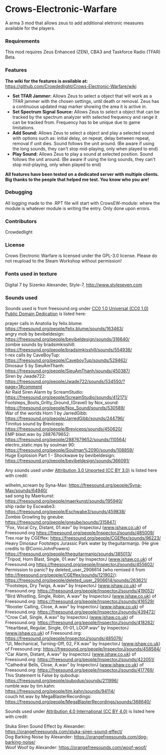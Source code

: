 # Crows-Electronic-Warfare
A arma 3 mod that allows zeus to add additional eletronic measures available for the players. 

### Requirements
This mod requires Zeus Enhanced (ZEN), CBA3 and Taskforce Radio (TFAR) Beta. 

### Features

**The wiki for the features is available at:** https://github.com/Crowdedlight/Crows-Electronic-Warfare/wiki 

* **Set TFAR Jammer:** Allows Zeus to select a object that will work as a TFAR jammer with the chosen settings, until death or removal. Zeus has a continuous updated map marker showing the area it is active in.
* **Set Spectrum Signal Source:** Allows Zeus to select a object that can be tracked by the spectrum analyzer with selected frequency and range it can be tracked from. Frequency has to be unique due to game limitations. 
* **Add Sound:** Allows Zeus to select a object and play a selected sound with options such as: initial delay, on repeat, delay between repeat, removal if unit dies. Sound follows the unit around. (Be aware if using the long sounds, they can't stop mid-playing, only when played to end)
* **Play Sound:** Allows Zeus to play a sound at selected position. Sound follows the unit around. (Be aware if using the long sounds, they can't stop mid-playing, only when played to end)

**All features have been tested on a dedicated server with multiple clients. Big thanks to the people that helped me test. You know who you are!**

### Debugging
All logging made to the .RPT file will start with CrowsEW-module: where the module is whatever module is writing the entry. Only done upon errors.

### Contributors
Crowdedlight

### License 
Crows Electronic Warfare is licensed under the GPL-3.0 license. Please do not reupload to the Steam Workshop without permission!

### Fonts used in texture
Digital 7 by Sizenko Alexander, Style-7, http://www.styleseven.com

### Sounds used 
Sounds used is from freesound.org under [CC0 1.0 Universal (CC0 1.0) Public Domain Dedication](https://creativecommons.org/publicdomain/zero/1.0/) is listed here:

prayer calls in Anatolia by felix.blume: https://freesound.org/people/felix.blume/sounds/163463/  
angry mob by bevibeldesign: https://freesound.org/people/bevibeldesign/sounds/316640/   
zombie sounds by bradsimkisshill: https://freesound.org/people/bradsimkisshill/sounds/554936/  
t-rex calls by CaveBoyTup: https://freesound.org/people/CaveboyTup/sounds/529462/   
Dinosaur 5 by SieuAmThanh: https://freesound.org/people/SieuAmThanh/sounds/450387/  
Siren by Jwade722: https://freesound.org/people/Jwade722/sounds/534550/?page=1#comment  
Air Raid Siren Alarm by ScreamStudio: https://freesound.org/people/ScreamStudio/sounds/412171/  
Footsteps_Boots_Gritty_Ground_(Gravel) by Nox_sound: https://freesound.org/people/Nox_Sound/sounds/530589/  
War of the worlds Horn 1 by JarredGibb: https://freesound.org/people/JarredGibb/sounds/244796/  
Tinnitus sound by Breviceps: https://freesound.org/people/Breviceps/sounds/450620/  
EMP blast.wav by 2887679652: https://freesound.org/people/2887679652/sounds/110564/  
electro_static.mps by soulman 90: https://freesound.org/people/Soulman%2090/sounds/108859/  
Huge Explosion Part 1 - Shockwave by bevibeldesign: https://freesound.org/people/bevibeldesign/sounds/366091/  


Any sounds used under [Attribution 3.0 Unported (CC BY 3.0)](https://creativecommons.org/licenses/by/3.0/) is listed here with credit:  

wilhelm_scream by Syna-Max: https://freesound.org/people/Syna-Max/sounds/64940/  
sad song by Maerkunst: https://freesound.org/people/maerkunst/sounds/195940/  
ship radar by Escwabe3: https://freesound.org/people/Eschwabe3/sounds/459838/  
Zombie Growling by gneube: https://freesound.org/people/gneube/sounds/315847/  
"Fox, Vocal Cry, Distant, 01.wav" by InspectorJ (www.jshaw.co.uk) of Freesound.org https://freesound.org/people/InspectorJ/sounds/485009/  
Trex roar by CGEffex: https://freesound.org/people/CGEffex/sounds/96223/  
Heavy Dinosaur Footsteps Jurassic Park water by theguitarmanjp. (He give credits to @ComicJohnPowers) https://freesound.org/people/theguitarmanjp/sounds/385013/  
"Tripod, Horn Blast, Single, 01.wav" by InspectorJ (www.jshaw.co.uk) of Freesound.org https://freesound.org/people/InspectorJ/sounds/455602/  
Permission to panic? by deleted_user_2906614 (who remixed it from http://freesound.org/people/CGEffex/sounds/121902/):  https://freesound.org/people/deleted_user_2906614/sounds/263621/  
"Footsteps, Dry Twigs, A.wav" by InspectorJ (www.jshaw.co.uk) of Freesound.org: https://freesound.org/people/InspectorJ/sounds/419052/
"Bird Whistling, Single, Robin, A.wav" by InspectorJ (www.jshaw.co.uk) of Freesound.org: https://freesound.org/people/InspectorJ/sounds/416529/  
"Rooster Calling, Close, A.wav" by InspectorJ (www.jshaw.co.uk) of Freesound.org: https://freesound.org/people/InspectorJ/sounds/439472/  
"Crow Call, Single, A.wav" by InspectorJ (www.jshaw.co.uk) of Freesound.org: https://freesound.org/people/InspectorJ/sounds/418262/  
"Heartbeat, Regular, Single, 01-01, LOOP.wav" by InspectorJ (www.jshaw.co.uk) of Freesound.org: https://freesound.org/people/InspectorJ/sounds/485076/  
"UI, Mechanical, Turning-Off, 02, FX.wav" by InspectorJ (www.jshaw.co.uk) of Freesound.org: https://freesound.org/people/InspectorJ/sounds/458584/  
"Car Alarm, Distant, A.wav" by InspectorJ (www.jshaw.co.uk) of Freesound.org: https://freesound.org/people/InspectorJ/sounds/422051/  
"Cathedral Bells, Close, A.wav" by InspectorJ (www.jshaw.co.uk) of Freesound.org: https://freesound.org/people/InspectorJ/sounds/417769/  
This Statement Is False by qubodup: https://freesound.org/people/qubodup/sounds/211996/  
rumble.wav by tim.kahn: https://freesound.org/people/tim.kahn/sounds/94114/  
couch hit.wav by MegaBlasterRecordings: https://freesound.org/people/MegaBlasterRecordings/sounds/368640/ 

Sounds used under [Attribution 4.0 International (CC BY 4.0)](https://creativecommons.org/licenses/by/4.0/) is listed here with credit:

Stuka Siren Sound Effect by Alexander: https://orangefreesounds.com/stuka-siren-sound-effect/  
Dog Barking Noise by Alexander: https://orangefreesounds.com/dog-barking-noise/  
Woof Woof by Alexander: https://orangefreesounds.com/woof-woof/  
